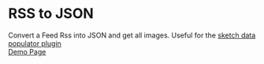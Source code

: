 # RSS to JSON

Convert a Feed Rss into JSON and get all images.
Useful for the  [sketch data populator plugin](https://github.com/preciousforever/sketch-data-populator/)  
[Demo Page](http://www.nemone.it/rss-to-simple-json/)